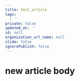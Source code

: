 ```yaml
---
title: test_article
tags:
  - ''
private: false
updated_at: ''
id: null
organization_url_name: null
slide: false
ignorePublish: false
---
```

# new article body
